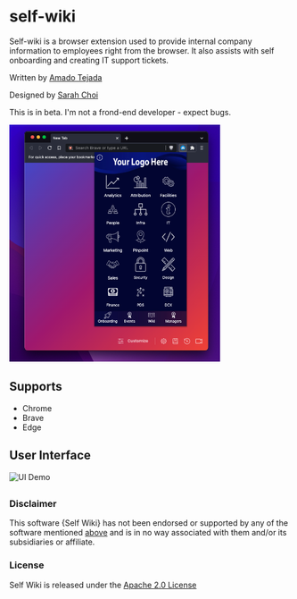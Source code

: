 # self-wiki
Self-wiki is a browser extension used to provide internal company information to employees right from the browser. It also assists with self onboarding and creating IT support tickets.

Written by [Amado Tejada](https://www.linkedin.com/in/amadotejada)

Designed by [Sarah Choi](https://www.linkedin.com/in/sarahleechoi)

This is in beta. I'm not a frond-end developer - expect bugs.

<img src="./screenshots/popup.png" width="75%">

## Supports
- Chrome
- Brave
- Edge

## User Interface

<!-- <details>
<summary>Preview UI Demo</summary>

![UI Demo](./screenshots/uidemo.gif)
</details> -->

![UI Demo](./screenshots/uidemo.gif)


##
### Disclaimer

This software {Self Wiki} has not been endorsed or supported by any of the software mentioned [above](#supports) and is in no way associated with them and/or its subsidiaries or affiliate.

### License

Self Wiki is released under the [Apache 2.0 License](https://github.com/amadotejada/self-wiki/blob/main/LICENSE)
####
